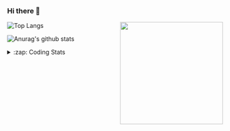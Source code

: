 ### Hi there 👋

<!--
**tao8687/tao8687** is a ✨ _special_ ✨ repository because its `README.md` (this file) appears on your GitHub profile.

Here are some ideas to get you started:

- 🔭 I’m currently working on ...
- 🌱 I’m currently learning ...
- 👯 I’m looking to collaborate on ...
- 🤔 I’m looking for help with ...
- 💬 Ask me about ...
- 📫 How to reach me: ...
- 😄 Pronouns: ...
- ⚡ Fun fact: ...
-->

<img align='right' src="https://media.giphy.com/media/M9gbBd9nbDrOTu1Mqx/giphy.gif" width="240">

  
![Top Langs](https://github-readme-stats.vercel.app/api/top-langs/?username=tao8687&layout=compact&title_color=23238E&text_color=A67D3D)

![Anurag's github stats](https://github-readme-stats.vercel.app/api?username=tao8687&show_icons=true&&text_color=A67D3D&title_color=23238E&show_icons=false&count_private=true&hide=stars)

<details>
  <summary>:zap: Coding Stats</summary>
  <br>
    
<!--START_SECTION:waka-->

```text
From: 22 September 2022 - To: 29 September 2022

C             43 hrs 18 mins  ███████████████████████▓░   94.98 %
Markdown      1 hr 6 mins     ▓░░░░░░░░░░░░░░░░░░░░░░░░   02.45 %
Makefile      27 mins         ▒░░░░░░░░░░░░░░░░░░░░░░░░   01.02 %
Objective-C   18 mins         ░░░░░░░░░░░░░░░░░░░░░░░░░   00.66 %
Other         12 mins         ░░░░░░░░░░░░░░░░░░░░░░░░░   00.47 %
```

<!--END_SECTION:waka-->
</details>
